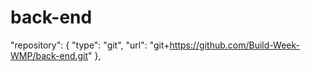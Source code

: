 # back-end

  "repository": {
    "type": "git",
    "url": "git+https://github.com/Build-Week-WMP/back-end.git"
  },